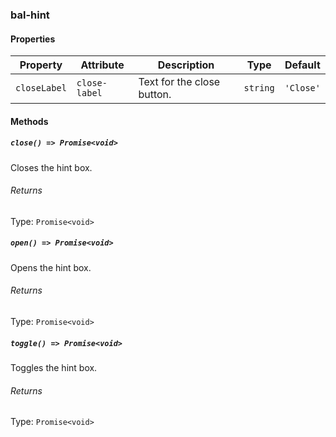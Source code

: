 ### bal-hint
 
#### Properties

| Property     | Attribute     | Description                | Type     | Default   |
| ------------ | ------------- | -------------------------- | -------- | --------- |
| `closeLabel` | `close-label` | Text for the close button. | `string` | `'Close'` |


#### Methods

##### `close() => Promise<void>`

Closes the hint box.

###### Returns

Type: `Promise<void>`



##### `open() => Promise<void>`

Opens the hint box.

###### Returns

Type: `Promise<void>`



##### `toggle() => Promise<void>`

Toggles the hint box.

###### Returns

Type: `Promise<void>`




 